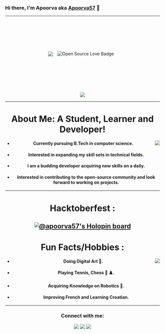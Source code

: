 ### Hi there, I'm Apoorva aka [Apoorva57][website] 👋 
---
<div align="center">
<img align="center" src="https://visitor-badge.glitch.me/badge?page_id=Apoorva57.visitor-badge"/> <img align="center" src="https://badges.frapsoft.com/os/v1/open-source.svg?v=103)" alt="Open Source Love Badge" vspace="100" hspace="10"/> 
<br>
<br>
<img align="center" src="https://github-readme-stats.vercel.app/api?username=Apoorva57&theme=algolia&show_icons=true"(https://github.com/Apoorva57/github-readme-stats)
</div>

---
# About Me: A Student, Learner and Developer!
<img align="right" src="https://user-images.githubusercontent.com/97695341/149590270-7be21eea-6e76-4fbe-96a6-853540d79c60.gif"/>

  
* #### Currently pursuing B.Tech in computer science.
* #### Interested in expanding my skill sets in technical fields.
* #### I am a budding developer acquiring new skills on a daily. 
* #### Interested in contributing to the open-source community and look forward to working on projects. 
--- 
# Hacktoberfest :
[![@apoorva57's Holopin board](https://holopin.me/apoorva57)](https://holopin.io/@apoorva57)
--- 
# Fun Facts/Hobbies :
<img align="right" src="https://user-images.githubusercontent.com/97695341/149574638-bdef4f80-0d1c-4b75-8a27-cbb69e55211f.gif"/>

* #### Doing Digital Art :art:.
* #### Playing Tennis, Chess :tennis: :chess_pawn:.
* #### Acquiring Knowledge on Robotics :robot:.
* #### Improving French and Learning Croatian.

---

### Connect with me:

<a href="https://www.linkedin.com/in/apoorva-singh-1b536222b/"><img src= "https://img.shields.io/badge/linkedin-%230077B5.svg?&style=for-the-badge&logo=linkedin&logoColor=white"></a>  <a href="https://github.com/Apoorva57"><img src= "https://user-images.githubusercontent.com/97695341/149578997-318cd2cb-4217-4ebc-b7f2-00b662cb46d5.jpg"></a>  <a href="https://www.instagram.com/apoorva_.s/?hl=en"><img src= "https://user-images.githubusercontent.com/97695341/149578635-d94bf70e-3582-4cac-b75e-c976218b1247.jpg"></a>

  
[website]: https://github.com/Apoorva57
[instagram]: https://www.instagram.com/apoorva_.s/?hl=en
[linkedin]: https://www.linkedin.com/in/apoorva-singh-1b536222b
